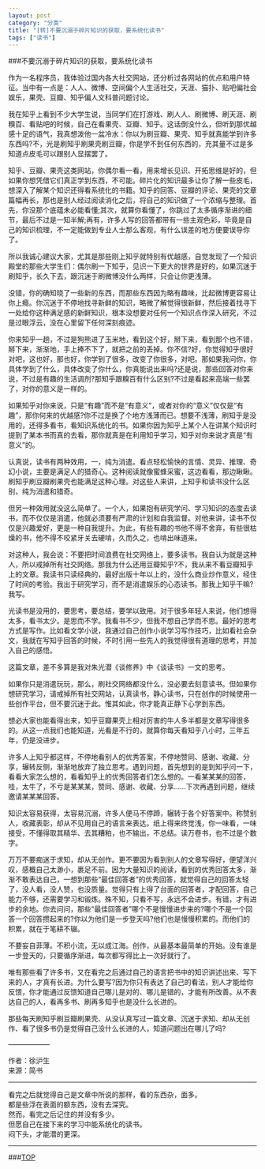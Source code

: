 ```yaml
---
layout: post
category: "分类"
title: "[转]不要沉溺于碎片知识的获取，要系统化读书"
tags: ["读书"]
---
```


<a name="top"></a>
###不要沉溺于碎片知识的获取，要系统化读书 


作为一名程序员，我体验过国内各大社交网站，还分析过各网站的优点和用户特征。当中有一点是：人人、微博、空间偏个人生活社交，天涯、猫扑、贴吧偏社会娱乐，果壳、豆瓣、知乎偏人文科普问题讨论。

我在知乎上看到不少大学生说，当同学们在打游戏、刷人人、刷微博、刷天涯、刷糗百、看贴吧的时候，自己在看果壳、豆瓣、知乎。这话倒没什么，但听到那优越感十足的语气，我真想泼他一盆冷水：你以为刷豆瓣、果壳、知乎就真能学到许多东西吗?不，光是刷知乎刷果壳刷豆瓣，你是学不到任何东西的，充其量不过是多知道点皮毛可以跟别人显摆罢了。

知乎、豆瓣、果壳这类网站，你偶尔看一看，用来增长见识、开拓思维是好的，但如果你想凭借它们真正学到东西，不可能。碎片化的知识最多让你了解一些皮毛，想深入了解某个知识还得看系统化的书籍。知乎的回答、豆瓣的评论、果壳的文章篇幅再长，那也是别人经过阅读消化之后，将自己的知识做了一个浓缩与整理。首先，你没那个底蕴未必能看懂;其次，就算你看懂了，你跳过了太多循序渐进的细节，最后不过是一知半解;再有，许多人写的回答都带有一些主观色彩，毕竟是自己的知识梳理，不一定能做到专业人士那么客观，有什么误差的地方便要误导你了。

所以我诚心建议大家，尤其是那些刚上知乎就特别有优越感，自觉发现了一个知识殿堂的那些大学生们：偶尔刷一下知乎，见识一下更大的世界是好的，如果沉迷于刷知乎，长久下去，跟沉迷于刷微博没什么两样，只会让你更浅薄。

没错，你的确知晓了一些新的东西，而那些东西因为略有趣味，比起微博更容易让你上瘾。你沉迷于不停地找寻新鲜的知识，略微了解觉得很新鲜，然后接着找寻下一处给你这种满足感的新鲜知识，根本没想要对任何一个知识点作深入研究，不过是过眼浮云，没在心里留下任何深刻痕迹。

你来知乎一趟，不过是狗熊进了玉米地，看到这个好，掰下来，看到那个也不错，掰下来，渐渐地，手上捧不下了，就把之前的丢掉。你不信?好，你觉得知乎很好对吧，这也好，那也好，你学到了很多，改变了你很多，对吧。那如果我问你，你具体学到了什么，具体改变了你什么，你真能说出来吗?还是说，那些回答对你来说，不过是有趣的生活调剂?那知乎跟糗百有什么区别?不过是看起来高端一些罢了，对你的意义是一样的。

如果知乎对你来说，只是“有趣”而不是“有意义”，或者对你的“意义”仅仅是“有趣”，那你何来的优越感?你不过是换了个地方浅薄而已。想要不浅薄，刷知乎是没用的，还得多看书，看知识系统化的书。如果你因为知乎上某个人在讲某个知识时提到了某本书而真的去看，那你就真是在利用知乎学习，知乎对你来说才真是“有意义”的。

认真说，读书有两种效用，一，纯为消遣。看点轻松愉快的言情、灵异、推理、奇幻小说，主要是满足人的猎奇心。这种阅读就像蜜蜂采蜜，这边看看，那边瞅瞅。刷知乎刷豆瓣刷果壳也能满足这种心理。对这些人来讲，上知乎和读书没什么区别，纯为消遣和猎奇。

但另一种效用就没这么简单了。一个人，如果抱有研究学问、学习知识的态度去读书，而不仅仅是消遣，他就必须要有严肃的计划和自我监督。对他来讲，读书不仅仅是兴趣爱好，更是一种自我提升。为此，有些有趣的书他不得不舍弃，有些很枯燥的书，他不得不咬紧牙关去硬啃，久而久之，也啃出味道来。

对这种人，我会说：不要把时间浪费在社交网络上，要多读书。我自认为就是这种人，所以戒掉所有社交网络。那我为什么还用豆瓣知乎?不，我从来不看豆瓣知乎上的文章。我读书只读经典的，最好出版十年以上的，没什么商业炒作意义，经住了时间的考验。我出于研究学习，而不是消遣娱乐的心态读书。那我上知乎干嘛?我写。

光读书是没用的，要思考，要总结，要学以致用。对于很多年轻人来说，他们想得太多，看书太少。是思而不学。我看书不少，但我不想自己学而不思。最好的思考方式是写作。比如看文学小说，我通过自己创作小说学习写作技巧，比如看社会杂文，我就在写知乎回答的时候，不时引用一些先人的我觉得很有道理的思考，并加入自己的感悟。

这篇文章，差不多算是我对朱光潜《谈修养》中《谈读书》一文的思考。

如果你只是消遣玩玩，那么，刷社交网络都没什么，没必要去刻意读书。但如果你想研究学习，请戒掉所有社交网站，认真读书，静心读书，只在创作的时候使用一些创作平台，但不要沉迷于此。惟其如此，你才能真正静下心学到东西。

想必大家也能看得出来，知乎豆瓣果壳上相对厉害的牛人多半都是文章写得很多的。从这一点我们也能知道，光看是不行的，就算你每天看知乎八小时，三年五年，仍是没进步。

许多人上知乎都这样，不停地看别人的优秀答案，不停地赞同、感谢、收藏、分享，辗转反侧，渐渐地放弃了独立思考。遇到问题，首先想到的是到知乎问一下，看看大家怎么想的，看看知乎上的优秀回答者们怎么想的。一看某某某的回答，哇，太牛了，不亏是某某某，赞同、感谢、收藏、分享……下次再遇到问题，继续邀请某某某回答。

知识太容易获得，太容易沉溺，许多人便马不停蹄，辗转于各个好答案中。称赞别人，收藏表彰，却从不见用自己的语言来表达。纸上得来终觉浅，你一味看，一味接受，不懂得取其精华、去其糟粕，也不输出，不总结。读万卷书，也不过是个数字。

万万不要痴迷于求知，却从无创作。更不要因为看到别人的文章写得好，便望洋兴叹，感概自己太渺小，裹足不前。因为大量知识的阅读，看到的优秀回答太多，渐渐不敢表达自己，一想到那些“最佳回答者”的优秀回答，就觉得自己的回答太轻了，没人看，没人赞，也没质量。觉得只有上得了台面的回答者，才配回答，自己能力不够，还需要学习和锻炼。殊不知，只看不写，永远不会进步。有错，才有进步的余地。你去问问，那些“最佳回答者”哪个不是慢慢进步来的?哪个不是一个回答一个回答攒起来的?你以为他们是一步登天吗?他们也是慢慢积累的。而他们的积累，就在于笔耕不辍。

不要妄自菲薄。不积小流，无以成江海。创作，从最基本最简单的开始。没有谁是一步登天的，只要循序渐进，每次都写得比上一次好就行了。

唯有那些看了许多书，又在看完之后通过自己的语言把书中的知识讲述出来、写下来的人，才真有长进。为什么要写?因为你只有表达了自己的看法，别人才能给你反馈，你才能通过反馈知道自己哪儿是对的、哪儿是错的，才能有所改善。从不表达自己的人，看再多书、刷再多知乎也是没什么长进的。

那些每天刷知乎刷豆瓣刷果壳、从没认真写过一篇文章、沉迷于求知、却从无创作、看了很多书仍是觉得自己没什么长进的人，知道问题出在哪儿了吗?

——————

作者：徐沪生  
来源：简书


- - - 

看完之后就觉得自己是文章中所说的那样，看的东西杂，面多。  
都是些浮在表面的额东西，没有去深究。  
然而，看完之后记住的并没有多少。  
但愿自己在接下来的学习中能系统化的读书。  
闷下头，才能潜的更深。  

- - - 

###[TOP](#top)
